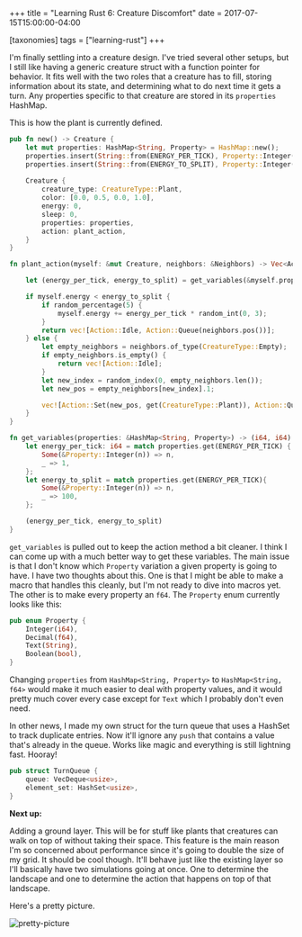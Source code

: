 +++
title = "Learning Rust 6: Creature Discomfort"
date =  2017-07-15T15:00:00-04:00

[taxonomies]
tags = ["learning-rust"]
+++

I'm finally settling into a creature design.  I've tried several other setups, but I still like having a generic creature struct with a function pointer for behavior.  It fits well with the two roles that a creature has to fill, storing information about its state, and determining what to do next time it gets a turn.  Any properties specific to that creature are stored in its `properties` HashMap.

This is how the plant is currently defined.

```rust
pub fn new() -> Creature {
    let mut properties: HashMap<String, Property> = HashMap::new();
    properties.insert(String::from(ENERGY_PER_TICK), Property::Integer(1));
    properties.insert(String::from(ENERGY_TO_SPLIT), Property::Integer(100));
    
    Creature {
        creature_type: CreatureType::Plant,
        color: [0.0, 0.5, 0.0, 1.0],
        energy: 0,
        sleep: 0,
        properties: properties,
        action: plant_action,
    }
}

fn plant_action(myself: &mut Creature, neighbors: &Neighbors) -> Vec<Action> {

    let (energy_per_tick, energy_to_split) = get_variables(&myself.properties);

    if myself.energy < energy_to_split {
        if random_percentage(5) {
            myself.energy += energy_per_tick * random_int(0, 3);
        }
        return vec![Action::Idle, Action::Queue(neighbors.pos())];
    } else {
        let empty_neighbors = neighbors.of_type(CreatureType::Empty);
        if empty_neighbors.is_empty() {
            return vec![Action::Idle];
        }
        let new_index = random_index(0, empty_neighbors.len());
        let new_pos = empty_neighbors[new_index].1;

        vec![Action::Set(new_pos, get(CreatureType::Plant)), Action::Queue(neighbors.pos())]
    }
}

fn get_variables(properties: &HashMap<String, Property>) -> (i64, i64) {
    let energy_per_tick: i64 = match properties.get(ENERGY_PER_TICK) {
        Some(&Property::Integer(n)) => n,
        _ => 1,
    };
    let energy_to_split = match properties.get(ENERGY_PER_TICK){
        Some(&Property::Integer(n)) => n,
        _ => 100,
    };

    (energy_per_tick, energy_to_split)
}
```

`get_variables` is pulled out to keep the action method a bit cleaner.  I think I can come up with a much better way to get these variables.  The main issue is that I don't know which `Property` variation a given property is going to have.  I have two thoughts about this.  One is that I might be able to make a macro that handles this cleanly, but I'm not ready to dive into macros yet.  The other is to make every property an `f64`.  The `Property` enum currently looks like this:

```rust
pub enum Property {
    Integer(i64),
    Decimal(f64),
    Text(String),
    Boolean(bool),
}
```

Changing `properties` from `HashMap<String, Property>` to `HashMap<String, f64>` would make it much easier to deal with property values, and it would pretty much cover every case except for `Text` which I probably don't even need.

In other news, I made my own struct for the turn queue that uses a HashSet to track duplicate entries.  Now it'll ignore any `push` that contains a value that's already in the queue.  Works like magic and everything is still lightning fast. Hooray!

```rust
pub struct TurnQueue {
    queue: VecDeque<usize>,
    element_set: HashSet<usize>,
}
```

**Next up:**

Adding a ground layer.  This will be for stuff like plants that creatures can walk on top of without taking their space.  This feature is the main reason I'm so concerned about performance since it's going to double the size of my grid.  It should be cool though.  It'll behave just like the existing layer so I'll basically have two simulations going at once.  One to determine the landscape and one to determine the action that happens on top of that landscape.

Here's a pretty picture.

![pretty-picture][img-purdy]

[img-purdy]: https://picklenerd.github.io/blog/images/mlh3.gif